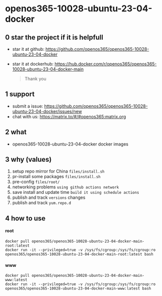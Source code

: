 # openos365-10028-ubuntu-23-04-docker

## 0 star the project if it is helpfull

* star it at github: https://github.com/openos365/openos365-10028-ubuntu-23-04-docker
* star it at dockerhub: https://hub.docker.com/r/openos365/openos365-10028-ubuntu-23-04-docker-main

  > Thank you

## 1 support

* submit a issue: https://github.com/openos365/openos365-10028-ubuntu-23-04-docker/issues/new
* chat with us: https://matrix.to/#/#openos365:matrix.org

## 2 what

* openos365-10028-ubuntu-23-04-docker docker images
  
## 3 why (values)

1. setup repo mirror for China `files/install.sh`
1. pr-install some packages `files/install.sh`
1. pre-config `files/root/`
1. networking problems `using github actions network`
1. save install and update time `build it using schedule actions`
1. publish and track `versions` changes
1. publish and track `yum.repo.d`

## 4 how to use

#### root
```
docker pull openos365/openos365-10028-ubuntu-23-04-docker-main-root:latest
docker run -it --privileged=true -v /sys/fs/cgroup:/sys/fs/cgroup:ro openos365/openos365-10028-ubuntu-23-04-docker-main-root:latest bash
```
#### www

```
docker pull openos365/openos365-10028-ubuntu-23-04-docker-main-www:latest
docker run -it --privileged=true -v /sys/fs/cgroup:/sys/fs/cgroup:ro openos365/openos365-10028-ubuntu-23-04-docker-main-www:latest bash
```
